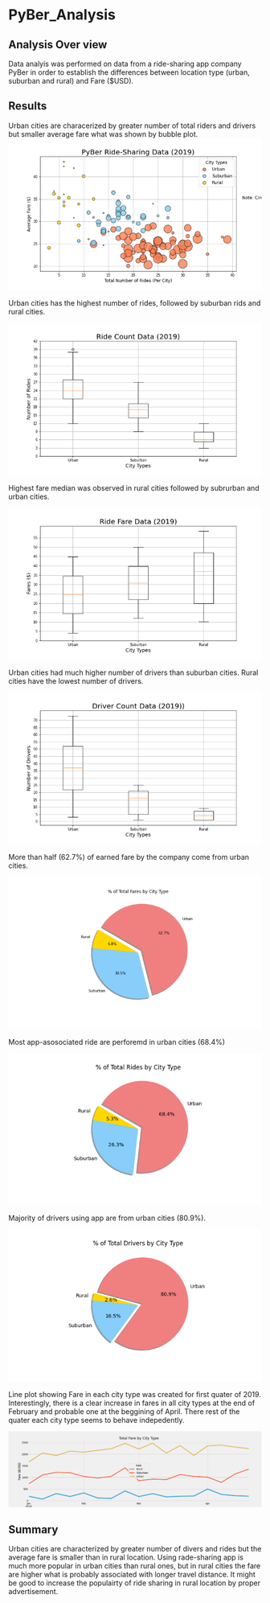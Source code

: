 # PyBer_Analysis
## Analysis Over view
Data analyis was performed on data from a ride-sharing app company PyBer in order to establish the differences between location type (urban, suburban and rural) and Fare ($USD). 
## Results
Urban cities are characerized by greater number of total riders and drivers but smaller average fare what was shown by bubble plot.
![Figure 1](https://github.com/beata-malachowska/PyBer_Analysis/blob/main/analysis/Fig1.png)

Urban cities has the highest number of rides, followed by suburban rids and rural cities.

![Figure 2](https://github.com/beata-malachowska/PyBer_Analysis/blob/main/analysis/Fig2.png)

Highest fare median was observed in rural cities followed by subrurban and urban cities. 

![Figure 3](https://github.com/beata-malachowska/PyBer_Analysis/blob/main/analysis/Fig3.png)

Urban cities had much higher number of drivers than suburban cities. Rural cities have the lowest number of drivers. 

![Figure 4](https://github.com/beata-malachowska/PyBer_Analysis/blob/main/analysis/Fig4.png)

More than half (62.7%) of earned fare by the company come from urban cities. 

![Figure 5](https://github.com/beata-malachowska/PyBer_Analysis/blob/main/analysis/Fig5.png)

Most app-asosociated ride are perforemd in urban cities (68.4%)

![Figure 6](https://github.com/beata-malachowska/PyBer_Analysis/blob/main/analysis/Fig6.png)

Majority of drivers using app are from urban cities (80.9%).

![Figure 7](https://github.com/beata-malachowska/PyBer_Analysis/blob/main/analysis/Fig7.png)

Line plot showing Fare in each city type was created for first quater of 2019. Interestingly, there is a clear increase in fares in all city types at the end of February and probable one at the beggining of April. There rest of the quater each city type seems to behave indepedently. 

![Figure 8](https://github.com/beata-malachowska/PyBer_Analysis/blob/main/analysis/Pyber_fare_summary.png)


## Summary
Urban cities are characterized by greater number of divers and rides but the average fare is smaller than in rural location. Using rade-sharing app is much more popular in urban cities than rural ones, but in rural cities the fare are higher what is probably associated with longer travel distance. It might be good to increase the populairty of ride sharing in rural location by proper advertisement. 

